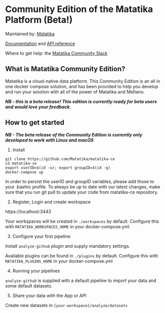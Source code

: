 # Community Edition of the Matatika Platform (Beta!)

Maintained by: [Matatika](https://www.matatika.com/)

[Documentation](https://www.matatika.com/docs/) and [API reference](https://www.matatika.com/docs/api/)

Where to get help: the [Matatika Community Slack](https://join.slack.com/t/matatika/shared_invite/zt-19n1bfokx-F31DNitTpSxWCFO2aFlgxg)


## What is Matatika Community Edition?

Matatika is a cloud-native data platform. This Community Edition is an all in one docker compose solution, and has been provided to help you develop and run your solution with all of the power of Matatika and Meltano.

***NB - this is a beta release!  This edition is currently ready for beta users and would love your feedback.***

## How to get started


***NB - The beta release of the Community Edition is currently only developed to work with Linux and macOS***

1. Install

```
git clone https://github.com/Matatika/matatika-ce
cd matatika-ce
export userID=$(id -u); export groupID=$(id -g)
docker-compose up
```
In order to persist the userID and groupID variables, please add those to your .bashrc profile.
To always be up to date with our latest changes, make sure that you run git pull to update your code from matatika-ce repository.

2. Register, Login and create workspace

https://localhost:3443

Your workspaces will be created in `./workspaces` by default.  Configure this with `MATATIKA_WORKSPACES_HOME` in your docker-compose.yml


3. Configure your first pipeline

Install `analyze-github` plugin and supply mandatory settings.

Available plugins can be found in `./plugins` by default.  Configure this with `MATATIKA_PLUGINS_HOME` in your docker-compose.yml


4. Running your pipelines

`analyze-github` is supplied with a default pipeline to import your data and some default datasets.


5. Share your data with the App or API

Create new datasets in `[your-workspace]/analyze/datasets`
